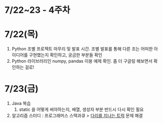 # 7/22~23 - 4주차

# 7/22(목)

1. Python 조별 프로젝트 마무리 및 발표 시간. 조별 발표를 통해 다른 조는 어떠한 아이디어를 구현했는지 확인하고, 궁금한 부분들 확인
2. Python 라이브러리인 numpy, pandas 이용 예제 확인. 좀 더 구글링 해보면서 확인하는 걸로!

# 7/23(금)

1. Java 복습
    1. static 을 어떻게 써야하는지, 배열, 생성자 부분 반드시 다시 확인 필요
2. 알고리즘 스터디 : 프로그래머스 스택과큐 > [다리를 지나는 트럭](https://www.notion.so/Q-75d03342323440f689dbe005e2ecdc57) 문제 해결